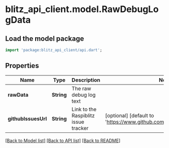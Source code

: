 # blitz_api_client.model.RawDebugLogData

## Load the model package
```dart
import 'package:blitz_api_client/api.dart';
```

## Properties
Name | Type | Description | Notes
------------ | ------------- | ------------- | -------------
**rawData** | **String** | The raw debug log text | 
**githubIssuesUrl** | **String** | Link to the Raspiblitz issue tracker | [optional] [default to 'https://www.github.com/rootzoll/raspiblitz/issues']

[[Back to Model list]](../README.md#documentation-for-models) [[Back to API list]](../README.md#documentation-for-api-endpoints) [[Back to README]](../README.md)


